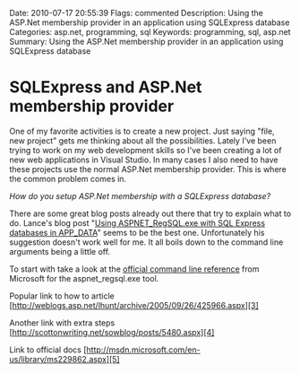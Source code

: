 Date: 2010-07-17 20:55:39
Flags: commented
Description: Using the ASP.Net membership provider in an application using SQLExpress database
Categories: asp.net, programming, sql
Keywords: programming, sql, asp.net
Summary: Using the ASP.Net membership provider in an application using SQLExpress database

# SQLExpress and ASP.Net membership provider

One of my favorite activities is to create a new project. Just saying "file, new project" gets me thinking about all the possibilities. Lately I've been trying to work on my web development skills so I've been creating a lot of new web applications in Visual Studio. In many cases I also need to have these projects use the normal ASP.Net membership provider. This is where the common problem comes in.

_How do you setup ASP.Net membership with a SQLExpress database?_

There are some great blog posts already out there that try to explain what to do. Lance's blog post "[Using ASPNET\_RegSQL.exe with SQL Express databases in APP\_DATA][1]" seems to be the best one. Unfortunately his suggestion doesn't work well for me. It all boils down to the command line arguments being a little off.

To start with take a look at the [official command line reference][2] from Microsoft for the aspnet\_regsql.exe tool.

Popular link to how to article [http://weblogs.asp.net/lhunt/archive/2005/09/26/425966.aspx][3]

Another link with extra steps [http://scottonwriting.net/sowblog/posts/5480.aspx][4]

Link to official docs [http://msdn.microsoft.com/en-us/library/ms229862.aspx][5]

[1]: http://weblogs.asp.net/lhunt/archive/2005/09/26/425966.aspx
[2]: http://msdn.microsoft.com/en-us/library/ms229862.aspx
[3]: http://weblogs.asp.net/lhunt/archive/2005/09/26/425966.aspx
[4]: http://scottonwriting.net/sowblog/posts/5480.aspx
[5]: http://msdn.microsoft.com/en-us/library/ms229862.aspx
